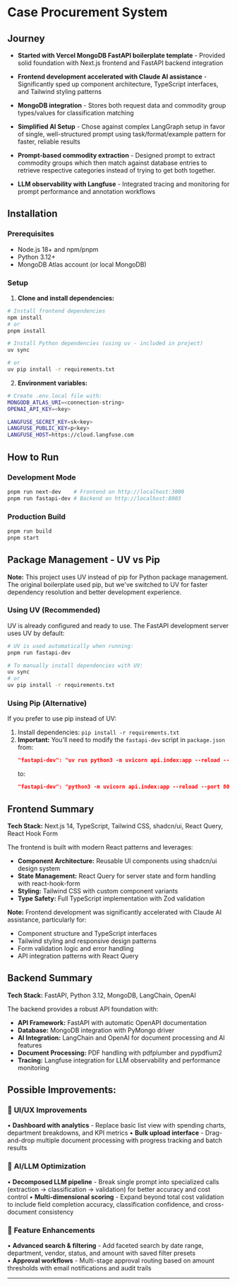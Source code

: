 # Case Procurement System 

## Journey

- **Started with Vercel MongoDB FastAPI boilerplate template** - Provided solid foundation with Next.js frontend and FastAPI backend integration

- **Frontend development accelerated with Claude AI assistance** - Significantly sped up component architecture, TypeScript interfaces, and Tailwind styling patterns

- **MongoDB integration** - Stores both request data and commodity group types/values for classification matching

- **Simplified AI Setup** - Chose against complex LangGraph setup in favor of single, well-structured prompt using task/format/example pattern for faster, reliable results

- **Prompt-based commodity extraction** - Designed prompt to extract commodity groups which then match against database entries to retrieve respective categories instead of trying to get both together. 

- **LLM observability with Langfuse** - Integrated tracing and monitoring for prompt performance and annotation workflows

## Installation

### Prerequisites
- Node.js 18+ and npm/pnpm
- Python 3.12+
- MongoDB Atlas account (or local MongoDB)

### Setup

1. **Clone and install dependencies:**
```bash
# Install frontend dependencies
npm install
# or
pnpm install

# Install Python dependencies (using uv - included in project)
uv sync

# or
uv pip install -r requirements.txt

```

2. **Environment variables:**
```bash
# Create .env.local file with:
MONGODB_ATLAS_URI=<connection-string>
OPENAI_API_KEY=<key>

LANGFUSE_SECRET_KEY=sk<key>
LANGFUSE_PUBLIC_KEY=p<key>
LANGFUSE_HOST=https://cloud.langfuse.com 
```

## How to Run

### Development Mode
```bash
pnpm run next-dev    # Frontend on http://localhost:3000
pnpm run fastapi-dev # Backend on http://localhost:8003
```

### Production Build
```bash
pnpm run build
pnpm start
```

## Package Management - UV vs Pip

**Note:** This project uses UV instead of pip for Python package management. The original boilerplate used pip, but we've switched to UV for faster dependency resolution and better development experience.

### Using UV (Recommended)
UV is already configured and ready to use. The FastAPI development server uses UV by default:
```bash
# UV is used automatically when running:
pnpm run fastapi-dev

# To manually install dependencies with UV:
uv sync
# or
uv pip install -r requirements.txt
```

### Using Pip (Alternative)
If you prefer to use pip instead of UV:
1. Install dependencies: `pip install -r requirements.txt`
2. **Important:** You'll need to modify the `fastapi-dev` script in `package.json` from:
   ```json
   "fastapi-dev": "uv run python3 -m uvicorn api.index:app --reload --port 8003"
   ```
   to:
   ```json
   "fastapi-dev": "python3 -m uvicorn api.index:app --reload --port 8003"
   ```

## Frontend Summary

**Tech Stack:** Next.js 14, TypeScript, Tailwind CSS, shadcn/ui, React Query, React Hook Form

The frontend is built with modern React patterns and leverages:
- **Component Architecture:** Reusable UI components using shadcn/ui design system
- **State Management:** React Query for server state and form handling with react-hook-form
- **Styling:** Tailwind CSS with custom component variants
- **Type Safety:** Full TypeScript implementation with Zod validation

**Note:** Frontend development was significantly accelerated with Claude AI assistance, particularly for:
- Component structure and TypeScript interfaces
- Tailwind styling and responsive design patterns
- Form validation logic and error handling
- API integration patterns with React Query

## Backend Summary

**Tech Stack:** FastAPI, Python 3.12, MongoDB, LangChain, OpenAI

The backend provides a robust API foundation with:
- **API Framework:** FastAPI with automatic OpenAPI documentation
- **Database:** MongoDB integration with PyMongo driver
- **AI Integration:** LangChain and OpenAI for document processing and AI features
- **Document Processing:** PDF handling with pdfplumber and pypdfium2
- **Tracing:** Langfuse integration for LLM observability and performance monitoring


## Possible Improvements:

### 🎨 **UI/UX Improvements**
• **Dashboard with analytics** - Replace basic list view with spending charts, department breakdowns, and KPI metrics
• **Bulk upload interface** - Drag-and-drop multiple document processing with progress tracking and batch results

### 🤖 **AI/LLM Optimization** 
• **Decomposed LLM pipeline** - Break single prompt into specialized calls (extraction → classification → validation) for better accuracy and cost control
• **Multi-dimensional scoring** - Expand beyond total cost validation to include field completion accuracy, classification confidence, and cross-document consistency

### 🚀 **Feature Enhancements**
• **Advanced search & filtering** - Add faceted search by date range, department, vendor, status, and amount with saved filter presets  
• **Approval workflows** - Multi-stage approval routing based on amount thresholds with email notifications and audit trails

---

